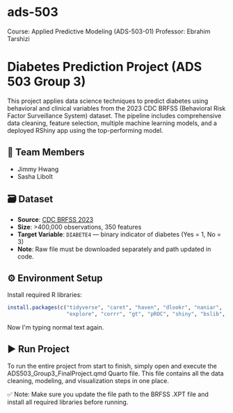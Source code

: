 # ads-503
Course: Applied Predictive Modeling (ADS-503-01)
Professor: Ebrahim Tarshizi

# Diabetes Prediction Project (ADS 503 Group 3)

This project applies data science techniques to predict diabetes using behavioral and clinical variables from the 2023 CDC BRFSS (Behavioral Risk Factor Surveillance System) dataset. The pipeline includes comprehensive data cleaning, feature selection, multiple machine learning models, and a deployed RShiny app using the top-performing model.

## 👥 Team Members
- Jimmy Hwang  
- Sasha Libolt

## 🗃️ Dataset

- **Source**: [CDC BRFSS 2023](https://www.cdc.gov/brfss/annual_data/2023/files/LLCP2023XPT.zip)
- **Size**: >400,000 observations, 350 features
- **Target Variable**: `DIABETE4` — binary indicator of diabetes (Yes = 1, No = 3)
- **Note**: Raw file must be downloaded separately and path updated in code.

## ⚙️ Environment Setup

Install required R libraries:
```r
install.packages(c("tidyverse", "caret", "haven", "dlookr", "naniar", 
                   "explore", "corrr", "gt", "pROC", "shiny", "bslib", "vcd"))
```

Now I'm typing normal text again.

## ▶️ Run Project
To run the entire project from start to finish, simply open and execute the ADS503_Group3_FinalProject.qmd Quarto file. This file contains all the data cleaning, modeling, and visualization steps in one place.

✅ Note: Make sure you update the file path to the BRFSS .XPT file and install all required libraries before running.

